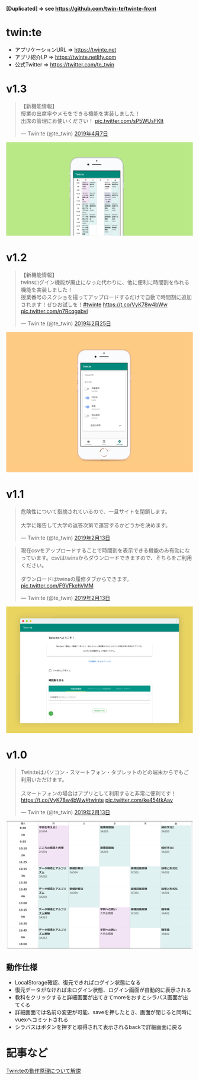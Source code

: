 **[Duplicated] => see https://github.com/twin-te/twinte-front**

# twin:te

- アプリケーションURL => https://twinte.net
- アプリ紹介LP => https://twinte.netlify.com
- 公式Twitter => https://twitter.com/te_twin

# v1.3

<blockquote class="twitter-tweet" data-lang="ja"><p lang="ja" dir="ltr">【新機能情報】<br>授業の出席率やメモをできる機能を実装しました！<br>出席の管理にお使いください！ <a href="https://t.co/sP5WUsFKIt">pic.twitter.com/sP5WUsFKIt</a></p>&mdash; Twin:te (@te_twin) <a href="https://twitter.com/te_twin/status/1114839586008518656?ref_src=twsrc%5Etfw">2019年4月7日</a></blockquote>

![](img/shotsnapp-1555411208.271.png)

# v1.2

<blockquote class="twitter-tweet" data-lang="ja"><p lang="ja" dir="ltr">【新機能情報】<br>twinsログイン機能が廃止になった代わりに、他に便利に時間割を作れる機能を実装しました！<br>授業番号のスクショを撮ってアップロードするだけで自動で時間割に追加されます！ぜひお試しを！<a href="https://twitter.com/hashtag/twinte?src=hash&amp;ref_src=twsrc%5Etfw">#twinte</a> <a href="https://t.co/VyK78w4bWw">https://t.co/VyK78w4bWw</a> <a href="https://t.co/n7Rcqgabvi">pic.twitter.com/n7Rcqgabvi</a></p>&mdash; Twin:te (@te_twin) <a href="https://twitter.com/te_twin/status/1100035368311676928?ref_src=twsrc%5Etfw">2019年2月25日</a></blockquote>

![](img/shotsnapp-1555411301.563.png)

# v1.1

<blockquote class="twitter-tweet" data-lang="ja"><p lang="ja" dir="ltr">危険性について指摘されているので、一旦サイトを閉鎖します。<br><br>大学に報告して大学の返答次第で運営するかどうかを決めます。</p>&mdash; Twin:te (@te_twin) <a href="https://twitter.com/te_twin/status/1095573333242855425?ref_src=twsrc%5Etfw">2019年2月13日</a></blockquote>

<blockquote class="twitter-tweet" data-lang="ja"><p lang="ja" dir="ltr">現在csvをアップロードすることで時間割を表示できる機能のみ有効になっています。csvはtwinsからダウンロードできますので、そちらをご利用ください。<br><br>ダウンロードはtwinsの履修タブからできます。 <a href="https://t.co/F9VFkehVMM">pic.twitter.com/F9VFkehVMM</a></p>&mdash; Twin:te (@te_twin) <a href="https://twitter.com/te_twin/status/1095620153415327744?ref_src=twsrc%5Etfw">2019年2月13日</a></blockquote>

![](img/twinte_login_screenshot.png)

# v1.0

<blockquote class="twitter-tweet" data-lang="ja"><p lang="ja" dir="ltr">Twin:teはパソコン・スマートフォン・タブレットのどの端末からでもご利用いただけます。<br><br>スマートフォンの場合はアプリとして利用すると非常に便利です！<a href="https://t.co/VyK78w4bWw">https://t.co/VyK78w4bWw</a><a href="https://twitter.com/hashtag/twinte?src=hash&amp;ref_src=twsrc%5Etfw">#twinte</a> <a href="https://t.co/ke454tkAav">pic.twitter.com/ke454tkAav</a></p>&mdash; Twin:te (@te_twin) <a href="https://twitter.com/te_twin/status/1095484850411192320?ref_src=twsrc%5Etfw">2019年2月13日</a></blockquote>

![](img/zikannwari.png)

## 動作仕様

- LocalStorage確認、復元できればログイン状態になる
- 復元データがなければ未ログイン状態、ログイン画面が自動的に表示される
- 教科をクリックすると詳細画面が出てきてmoreをおすとシラバス画面が出てくる
- 詳細画面では名前の変更が可能、saveを押したとき、画面が閉じると同時にvuexへコミットされる
- シラバスはボタンを押すと取得されて表示されるbackで詳細画面に戻る

# 記事など

[Twin:teの動作原理について解説](https://itf-hikary.hatenablog.com/entry/2019/02/13/180339)
